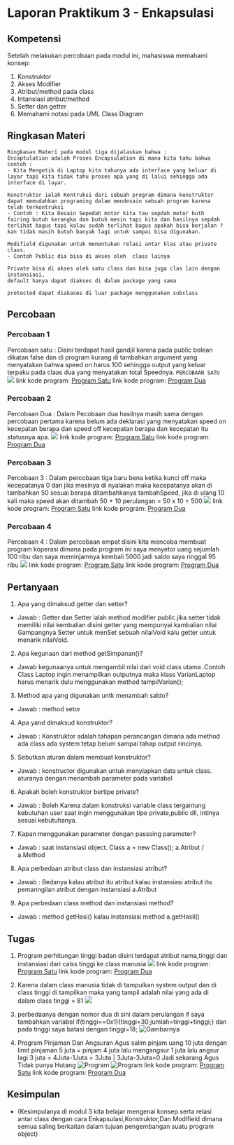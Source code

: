 # Laporan Praktikum 3 - Enkapsulasi

## Kompetensi

Setelah melakukan percobaan pada modul ini, mahasiswa memahami konsep:

1. Konstruktor
2. Akses Modifier
3. Atribut/method pada class
4. Intansiasi atribut/method 
5. Setter dan getter
6. Memahami notasi pada UML Class Diagram

## Ringkasan Materi

    Ringkasan Materi pada modul tiga dijalaskan bahwa : 
    Encaptulation adalah Proses Encapsulation di mana kita tahu bahwa contoh :
    - Kita Mengetik di Laptop kita tahunya ada interface yang keluar di layar tapi kita tidak tahu proses apa yang di lalui sehingga ada interface di layar.

    Konstruktor ialah Kontruksi dari sebuah program dimana konstruktor dapat memudahkan programing dalam mendesain sebuah program karena telah terkontruksi
    - Contoh : Kita Desain Sepedah motor kita tau sepdah motor buth fairing butuh kerangka dan butuh mesin tapi kita dan hasilnya sepdah terlihat bagus tapi kalau sudah terlihat bagus apakah bisa berjalan ? kan tidak masih butuh banyak lagi untuk sampai bisa digunakan.

    Modifield digunakan untuk menentukan relasi antar klas atau private class.
    - Contoh Public dia bisa di akses oleh  class lainya

    Private bisa di akses oleh satu class dan bisa juga clas lain dengan instansiasi,
    default hanya dapat diakses di dalam package yang sama

    protected dapat diakases di luar package menggunakan subclass

## Percobaan

### Percobaan 1

Percobaan satu : Disini terdapat hasil gandjil karena pada public bolean dikatan false dan di program kurang di tambahkan argument yang menyatakan bahwa speed on harus 100 sehingga output yang keluar terpaku pada claas dua yang menyatakan total Speednya.
`PERCOBAAN SATU` ![](img/Percobaan1.PNG)
 link kode program: [Program Satu](../../src/3_Enkapsulasi/MotorBalap.java)
 link kode program: [Program Dua](../../src/3_Enkapsulasi/Motor1200CC.java) 

### Percobaan 2

Percobaan Dua : Dalam Pecobaan dua hasilnya masih sama dengan percobaan pertama karena belum ada deklarasi yang menyatakan speed on kecepatan berapa dan speed off kecepatan berapa dan kecepatan itu statusnya apa.
![](img/Percobaan2.PNG)
 link kode program: [Program Satu](../../src/3_Enkapsulasi/Motor.java)
 link kode program: [Program Dua](../../src/3_Enkapsulasi/SpeedMotor.java)

### Percobaan 3
Percobaan 3 : Dalam percobaan tiga baru bena ketika kunci off maka kecepatanya 0 dan jika mesinya di nyalakan maka kecepatanya akan di tambahkan 50 sesuai berapa ditambahkanya tambahSpeed, jika di ulang 10 kali maka speed akan ditambah 50 + 10 perulangan = 50 x 10 = 500
![](img/Percobaan3.PNG)
 link kode program: [Program Satu](../../src/3_Enkapsulasi/Speed.java)
 link kode program: [Program Dua](../../src/3_Enkapsulasi/MotorNinja.java)
 ### Percobaan 4
Percobaan 4 : Dalam percobaan empat disini kita mencoba membuat program koperasi dimana pada program ini saya menyetor uang sejumlah 100 ribu dan saya meminjamnya kembali 5000 jadi saldo saya ringgal 95 ribu
 ![](img/Percobaan4.PNG)
 link kode program: [Program Satu](../../src/3_Enkapsulasi/Anggota.java)
 link kode program: [Program Dua](../../src/3_Enkapsulasi/Koperasi.java)
## Pertanyaan

1. Apa yang dimaksud getter dan setter?
* Jawab : Getter dan Setter ialah method modifier public jika setter tidak memiliki nilai kembalian disini getter yang mempunyai kambalian nilai Gampangnya Setter untuk menSet sebuah nilaiVoid kalu getter untuk menarik nilaiVoid.
2. Apa kegunaan dari method getSimpanan()?
* Jawab kegunaanya untuk mengambil nilai dari void class utama .Contoh Class Laptop ingin menampilkan outputnya maka klass VarianLaptop harus menarik dulu menggunakan method tampilVarian();
3. Method apa yang digunakan untk menambah saldo?
* Jawab : method setor
4. Apa yand dimaksud konstruktor?
* Jawab : Konstruktor adalah tahapan perancangan dimana ada method ada class ada system tetap belum sampai tahap output rincinya.
5. Sebutkan aturan dalam membuat konstruktor?
* Jawab : konstructor digunakan untuk menyiapkan data untuk class. aturanya dengan menambah parameter pada variabel
6. Apakah boleh konstruktor bertipe private?
* Jawab : Boleh Karena dalam konstruksi variable class tergantung kebutuhan user saat ingin menggunakan tipe private,public dll, intinya sesuai kebutuhanya.
7. Kapan menggunakan parameter dengan passsing parameter?
* Jawab : saat instansiasi object. Class a = new Class();
a.Atribut / a.Method
8. Apa perbedaan atribut class dan instansiasi atribut?
* Jawab : Bedanya kalau atribut itu atribut kalau instansiasi atribut itu pemanngilan atribut dengan instansiasi a.Atribut
9. Apa perbedaan class method dan instansiasi method?
* Jawab : method getHasi() kalau instansiasi method a.getHasil()

## Tugas

1. Program perhitungan tinggi badan disini terdapat atribut nama,tinggi dan instansiasi dari calss tinggi ke class manusia
![](img/NO1.PNG)
 link kode program: [Program Satu](../../src/3_Enkapsulasi/Manusia.java)
 link kode program: [Program Dua](../../src/3_Enkapsulasi/tinggi.java)
2. Karena dalam class manusia tidak di tampulkan system output dan di class tinggi di tampilkan maka yang tampil adalah nilai yang ada di dalam class tinggi = 81
![](img/tinggi.PNG)
3. perbedaanya dengan nomor dua di sini dalam perulangan if saya tambahkan variabel if(tinggi==0x1){tinggi=30;jumlah=tinggi+tinggi;} dan pada tinggi saya batasi dengan tinggi=18;
![ Gambarnya](img/soal3.PNG)

4. Program Pinjaman Dan Angsuran
Agus salim pinjam uang 10 juta dengan limit pinjaman 5 juta = pinjam 4 juta lalu mengangsur 1 juta lalu angsur lagi 3 juta = 4Juta-1Juta = 3Juta | 3Juta-3Juta=0 Jadi sekarang Agus Tidak punya Hutang
![Program](img/soal4.1.PNG)
![Program](img/soal4.11.PNG)
 link kode program: [Program Satu](../../src/3_Enkapsulasi/Member.java)
 link kode program: [Program Dua](../../src/3_Enkapsulasi/BankTitil.java)

## Kesimpulan

* (Kesimpulanya di modul 3 kita belajar mengenai konsep serta relasi antar class dengan cara Enkapsulasi,Konstruktor,Dan Modifield dimana semua saling berkaitan dalam tujuan pengembangan suatu program object)